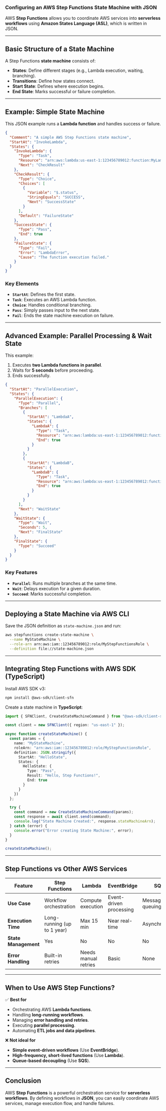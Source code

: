 ### **Configuring an AWS Step Functions State Machine with JSON**
AWS **Step Functions** allows you to coordinate AWS services into **serverless workflows** using **Amazon States Language (ASL)**, which is written in JSON.

---

## **Basic Structure of a State Machine**
A Step Functions **state machine** consists of:
- **States**: Define different stages (e.g., Lambda execution, waiting, branching).
- **Transitions**: Define how states connect.
- **Start State**: Defines where execution begins.
- **End State**: Marks successful or failure completion.

---

## **Example: Simple State Machine**
This JSON example runs a **Lambda function** and handles success or failure.

```json
{
  "Comment": "A simple AWS Step Functions state machine",
  "StartAt": "InvokeLambda",
  "States": {
    "InvokeLambda": {
      "Type": "Task",
      "Resource": "arn:aws:lambda:us-east-1:123456789012:function:MyLambdaFunction",
      "Next": "CheckResult"
    },
    "CheckResult": {
      "Type": "Choice",
      "Choices": [
        {
          "Variable": "$.status",
          "StringEquals": "SUCCESS",
          "Next": "SuccessState"
        }
      ],
      "Default": "FailureState"
    },
    "SuccessState": {
      "Type": "Pass",
      "End": true
    },
    "FailureState": {
      "Type": "Fail",
      "Error": "LambdaError",
      "Cause": "The function execution failed."
    }
  }
}
```

### **Key Elements**
- **`StartAt`**: Defines the first state.
- **`Task`**: Executes an AWS Lambda function.
- **`Choice`**: Handles conditional branching.
- **`Pass`**: Simply passes input to the next state.
- **`Fail`**: Ends the state machine execution on failure.

---

## **Advanced Example: Parallel Processing & Wait State**
This example:
1. Executes **two Lambda functions in parallel**.
2. Waits for **5 seconds** before proceeding.
3. Ends successfully.

```json
{
  "StartAt": "ParallelExecution",
  "States": {
    "ParallelExecution": {
      "Type": "Parallel",
      "Branches": [
        {
          "StartAt": "LambdaA",
          "States": {
            "LambdaA": {
              "Type": "Task",
              "Resource": "arn:aws:lambda:us-east-1:123456789012:function:FunctionA",
              "End": true
            }
          }
        },
        {
          "StartAt": "LambdaB",
          "States": {
            "LambdaB": {
              "Type": "Task",
              "Resource": "arn:aws:lambda:us-east-1:123456789012:function:FunctionB",
              "End": true
            }
          }
        }
      ],
      "Next": "WaitState"
    },
    "WaitState": {
      "Type": "Wait",
      "Seconds": 5,
      "Next": "FinalState"
    },
    "FinalState": {
      "Type": "Succeed"
    }
  }
}
```

### **Key Features**
- **`Parallel`**: Runs multiple branches at the same time.
- **`Wait`**: Delays execution for a given duration.
- **`Succeed`**: Marks successful completion.

---

## **Deploying a State Machine via AWS CLI**
Save the JSON definition as `state-machine.json` and run:

```sh
aws stepfunctions create-state-machine \
  --name MyStateMachine \
  --role-arn arn:aws:iam::123456789012:role/MyStepFunctionsRole \
  --definition file://state-machine.json
```

---

## **Integrating Step Functions with AWS SDK (TypeScript)**
Install AWS SDK v3:
```sh
npm install @aws-sdk/client-sfn
```

Create a state machine in **TypeScript**:
```typescript
import { SFNClient, CreateStateMachineCommand } from "@aws-sdk/client-sfn";

const client = new SFNClient({ region: "us-east-1" });

async function createStateMachine() {
  const params = {
    name: "MyStateMachine",
    roleArn: "arn:aws:iam::123456789012:role/MyStepFunctionsRole",
    definition: JSON.stringify({
      StartAt: "HelloState",
      States: {
        HelloState: {
          Type: "Pass",
          Result: "Hello, Step Functions!",
          End: true
        }
      }
    })
  };

  try {
    const command = new CreateStateMachineCommand(params);
    const response = await client.send(command);
    console.log("State Machine Created:", response.stateMachineArn);
  } catch (error) {
    console.error("Error creating State Machine:", error);
  }
}

createStateMachine();
```

---

## **Step Functions vs Other AWS Services**
| Feature | Step Functions | Lambda | EventBridge | SQS |
|---------|--------------|--------|------------|-----|
| **Use Case** | Workflow orchestration | Compute execution | Event-driven processing | Message queuing |
| **Execution Time** | Long-running (up to 1 year) | Max 15 min | Near real-time | Asynchronous |
| **State Management** | Yes | No | No | No |
| **Error Handling** | Built-in retries | Needs manual retries | Basic | None |

---

## **When to Use AWS Step Functions?**
✅ **Best for**
- Orchestrating AWS **Lambda functions**.
- Handling **long-running workflows**.
- Managing **error handling and retries**.
- Executing **parallel processing**.
- Automating **ETL jobs and data pipelines**.

❌ **Not ideal for**
- **Simple event-driven workflows** (Use **EventBridge**).
- **High-frequency, short-lived functions** (Use **Lambda**).
- **Queue-based decoupling** (Use **SQS**).

---

## **Conclusion**
AWS **Step Functions** is a powerful orchestration service for **serverless workflows**. By defining workflows in **JSON**, you can easily coordinate AWS services, manage execution flow, and handle failures.
